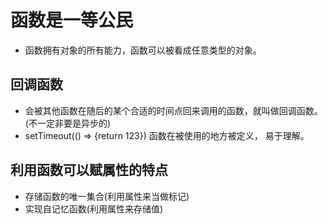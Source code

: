 # 函数是一等公民

* 函数拥有对象的所有能力，函数可以被看成任意类型的对象。

## 回调函数

* 会被其他函数在随后的某个合适的时间点回来调用的函数，就叫做回调函数。(不一定非要是异步的)
* setTimeout(() => {return 123}) 函数在被使用的地方被定义， 易于理解。

## 利用函数可以赋属性的特点

* 存储函数的唯一集合(利用属性来当做标记)
* 实现自记忆函数(利用属性来存储值)
